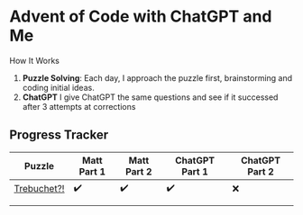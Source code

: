 # Advent of Code with ChatGPT and Me

How It Works

1. **Puzzle Solving**: Each day, I approach the puzzle first, brainstorming and coding initial ideas.
2. **ChatGPT** I give ChatGPT the same questions and see if it successed after 3 attempts at corrections 

## Progress Tracker

| Puzzle      | Matt  Part 1 | Matt Part 2 | ChatGPT Part 1 | ChatGPT Part 2 |
|-------------|--------------|-------------|----------------|----------------|
| [Trebuchet?!](https://adventofcode.com/2023/day/1) | ✔️            | ✔️           | ✔️              | ❌              |
|             |              |             |                |                |
|             |              |             |                |                |